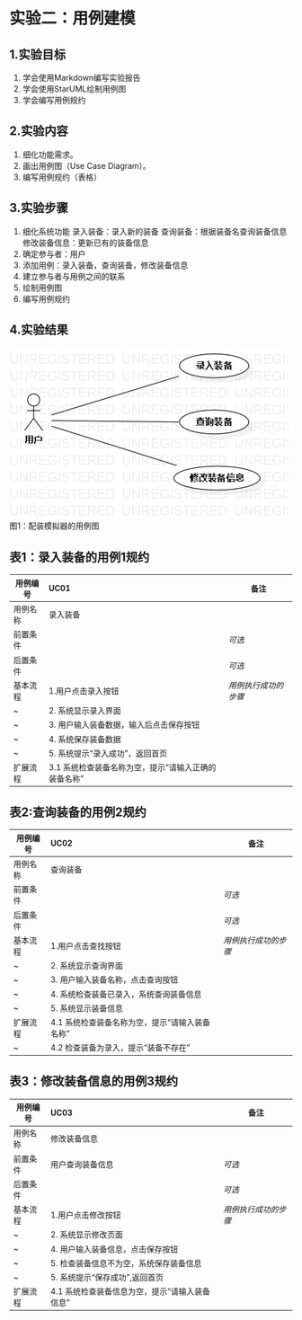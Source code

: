 # 实验二：用例建模
## 1.实验目标
1. 学会使用Markdown编写实验报告
2. 学会使用StarUML绘制用例图
3. 学会编写用例规约


## 2.实验内容
1. 细化功能需求。
2. 画出用例图（Use Case Diagram）。
3. 编写用例规约（表格）


## 3.实验步骤
1. 细化系统功能
录入装备：录入新的装备
查询装备：根据装备名查询装备信息
修改装备信息：更新已有的装备信息
2. 确定参与者：用户
3. 添加用例：录入装备，查询装备，修改装备信息
4. 建立参与者与用例之间的联系
5. 绘制用例图
6. 编写用例规约


## 4.实验结果
![实验二用例图](./UseCaseDiagram1.jpg)
图1：配装模拟器的用例图
## 表1：录入装备的用例1规约  

用例编号  | UC01 | 备注  
-|:-|-  
用例名称  | 录入装备  |   
前置条件  |      | *可选*   
后置条件  |      | *可选*   
基本流程  | 1.用户点击录入按钮  |*用例执行成功的步骤*    
~| 2. 系统显示录入界面 |   
~| 3. 用户输入装备数据，输入后点击保存按钮 |   
~| 4. 系统保存装备数据  |   
~| 5. 系统提示“录入成功”，返回首页  |   
扩展流程  | 3.1 系统检查装备名称为空，提示“请输入正确的装备名称” |

## 表2:查询装备的用例2规约  

用例编号  | UC02 | 备注  
-|:-|-  
用例名称  |   查询装备   |   
前置条件  |      | *可选*   
后置条件  |      | *可选*   
基本流程  | 1.用户点击查找按钮  |*用例执行成功的步骤*    
~| 2. 系统显示查询界面 |   
~| 3. 用户输入装备名称，点击查询按钮 | 
~| 4. 系统检查装备已录入，系统查询装备信息 |     
~| 5. 系统显示装备信息  |   
扩展流程  | 4.1 系统检查装备名称为空，提示“请输入装备名称” |
~| 4.2 检查装备为录入，提示“装备不存在” |   


## 表3：修改装备信息的用例3规约  

用例编号  | UC03 | 备注  
-|:-|-  
用例名称  |   修改装备信息   |   
前置条件  |   用户查询装备信息   | *可选*   
后置条件  |      | *可选*   
基本流程  | 1.用户点击修改按钮  |*用例执行成功的步骤*    
~| 2. 系统显示修改页面 |   
~| 4. 用户输入装备信息，点击保存按钮 |   
~| 5. 检查装备信息不为空，系统保存装备信息 |  
~| 5. 系统提示“保存成功”,返回首页  |   
扩展流程  | 4.1 系统检查装备信息为空，提示“请输入装备信息” |
